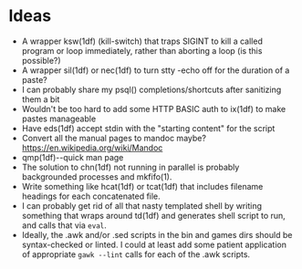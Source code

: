 Ideas
=====

*   A wrapper ksw(1df) (kill-switch) that traps SIGINT to kill a called program
    or loop immediately, rather than aborting a loop (is this possible?)
*   A wrapper sil(1df) or nec(1df) to turn stty -echo off for the duration of a
    paste?
*   I can probably share my psql() completions/shortcuts after sanitizing them
    a bit
*   Wouldn't be too hard to add some HTTP BASIC auth to ix(1df) to make pastes
    manageable
*   Have eds(1df) accept stdin with the "starting content" for the script
*   Convert all the manual pages to mandoc maybe? <https://en.wikipedia.org/wiki/Mandoc>
*   qmp(1df)--quick man page
*   The solution to chn(1df) not running in parallel is probably backgrounded
    processes and mkfifo(1).
*   Write something like hcat(1df) or tcat(1df) that includes filename headings
    for each concatenated file.
*   I can probably get rid of all that nasty templated shell by writing
    something that wraps around td(1df) and generates shell script to run, and
    calls that via `eval`.
*   Ideally, the .awk and/or .sed scripts in the bin and games dirs should be
    syntax-checked or linted. I could at least add some patient application of
    appropriate `gawk --lint` calls for each of the .awk scripts.
